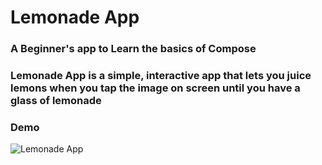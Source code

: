 # Lemonade App

### A Beginner's app to Learn the basics of Compose

### Lemonade App is a simple, interactive app that lets you juice lemons when you tap the image on screen until you have a glass of lemonade

### Demo
![Lemonade App](https://github.com/milandeepak/Contribute-To-HacktoberFest/blob/6c3de6d495a5e4726af674622640a3b02eb0d5b9/LemonApp/App%20Demo.gif)
